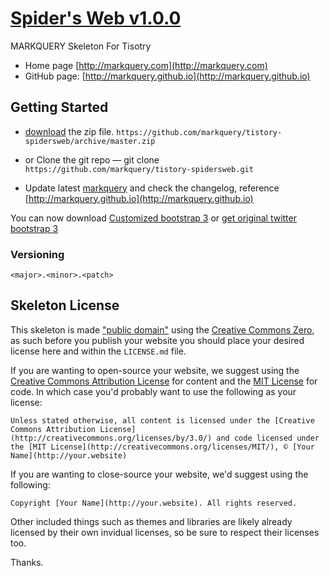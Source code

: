 # [Spider's Web v1.0.0](http://markquery.com) 

MARKQUERY Skeleton For Tisotry 

* Home page [http://markquery.com](http://markquery.com)
* GitHub page: [http://markquery.github.io](http://markquery.github.io)

## Getting Started

- [download](https://github.com/markquery/tistory-spidersweb/archive/master.zip)  the zip file.
   `https://github.com/markquery/tistory-spidersweb/archive/master.zip`

-  or Clone the git repo — git clone
   `https://github.com/markquery/tistory-spidersweb.git`

- Update latest [markquery](https://github.com/markquery/markquery) and check the changelog, reference [http://markquery.github.io](http://markquery.github.io)

You can now download [Customized bootstrap 3](https://github.com/markquery/markquery/archive/master.zip) or [get original twitter bootstrap 3](http://getbootstrap.com/)

### Versioning

`<major>.<minor>.<patch>`

## Skeleton License

This skeleton is made ["public domain"](http://en.wikipedia.org/wiki/Public_domain) using the [Creative Commons Zero](http://creativecommons.org/publicdomain/zero/1.0/), as such before you publish your website you should place your desired license here and within the `LICENSE.md` file.

If you are wanting to open-source your website, we suggest using the [Creative Commons Attribution License](http://creativecommons.org/licenses/by/3.0/) for content and the [MIT License](http://creativecommons.org/licenses/MIT/) for code. In which case you'd probably want to use the following as your license:

    Unless stated otherwise, all content is licensed under the [Creative Commons Attribution License](http://creativecommons.org/licenses/by/3.0/) and code licensed under the [MIT License](http://creativecommons.org/licenses/MIT/), © [Your Name](http://your.website)

If you are wanting to close-source your website, we'd suggest using the following:

    Copyright [Your Name](http://your.website). All rights reserved.

Other included things such as themes and libraries are likely already licensed by their own invidual licenses, so be sure to respect their licenses too.

Thanks.